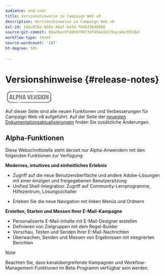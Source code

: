 ```yaml
---
audience: end-user
title: Versionshinweise zu Campaign Web v8
description: Versionshinweise zu Campaign Web v8
exl-id: 3d8c07be-665e-46af-ba5d-f04b25b40880
source-git-commit: 99ad5ec9fddb0790738f45b41b17baca8e3953bd
workflow-type: tm+mt
source-wordcount: '147'
ht-degree: 58%

---
```


# Versionshinweise  {#release-notes}

![](../assets/do-not-localize/badge.png)

Auf dieser Seite sind alle neuen Funktionen und Verbesserungen für Campaign Web v8 aufgeführt. Auf der Seite der [neuesten Dokumentationsaktualisierungen](documentation-updates.md) finden Sie zusätzliche Änderungen.



## Alpha-Funktionen

Diese Webschnittstelle steht derzeit nur Alpha-Anwendern mit den folgenden Funktionen zur Verfügung:

**Modernes, intuitives und einheitliches Erlebnis**

* Zugriff auf die neue Benutzeroberfläche und andere Adobe-Lösungen mit einer einzigen und freigegebenen Benutzersitzung
* Unified Shell-Integration: Zugriff auf Community-Lernprogramme, Hilfezentrum, Lösungsschalter
<!--
No search and pulse notifications in Alpha
-->
* Erleben Sie die neue Navigation mit linken Menüs und Ordnern

**Erstellen, Starten und Messen Ihrer E-Mail-Kampagne**

* Personalisierte E-Mail-Inhalte mit E-Mail-Designer erstellen
* Definieren von Zielgruppen mit dem Regel-Builder
* Vorschau, Testen und Senden Ihrer E-Mail-Nachrichten
* Überwachen, Senden und Messen von Ergebnissen mit integrierten Berichten

<!--
add info somewhere to remind users that
* they still have access to their console (+ link to v8 console doc)
* they keep their existing data (example: will be able to use their existing delivery templates to create deliveries)
-->

>[!NOTE]
>
>Beachten Sie, dass kanalübergreifende Kampagnen und Workflow-Management-Funktionen im Beta-Programm verfügbar sein werden.
